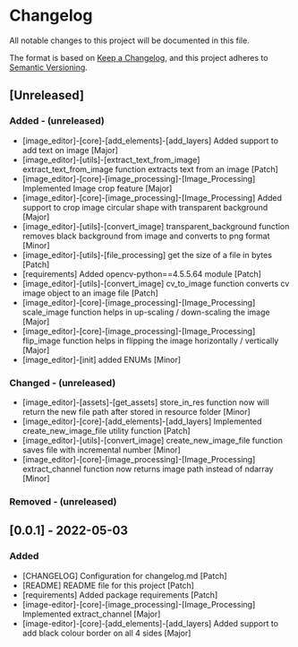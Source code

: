 # Changelog
All notable changes to this project will be documented in this file.

The format is based on [Keep a Changelog](https://keepachangelog.com/en/1.0.0/),
and this project adheres to [Semantic Versioning](https://semver.org/spec/v2.0.0.html).

## [Unreleased]
### Added - (unreleased)
- [image_editor]-[core]-[add_elements]-[add_layers] Added support to add text on image [Major]
- [image_editor]-[utils]-[extract_text_from_image] extract_text_from_image function extracts text from an image [Patch]
- [image_editor]-[core]-[image_processing]-[Image_Processing] Implemented Image crop feature [Major]
- [image_editor]-[core]-[image_processing]-[Image_Processing] Added support to crop image circular shape with transparent background [Major]
- [image_editor]-[utils]-[convert_image] transparent_background function removes black background from image and converts to png format [Minor]
- [image_editor]-[utils]-[file_processing] get the size of a file in bytes [Patch]
- [requirements] Added opencv-python==4.5.5.64 module [Patch]
- [image_editor]-[utils]-[convert_image] cv_to_image function converts cv image object to an image file [Patch]
- [image_editor]-[core]-[image_processing]-[Image_Processing] scale_image function helps in up-scaling / down-scaling the image [Major]
- [image_editor]-[core]-[image_processing]-[Image_Processing] flip_image function helps in flipping the image horizontally / vertically [Major]
- [image_editor]-[init] added ENUMs [Minor]

### Changed - (unreleased)
- [image_editor]-[assets]-[get_assets] store_in_res function now will return the new file path after stored in resource folder [Minor]
- [image_editor]-[core]-[add_elements]-[add_layers] Implemented create_new_image_file utility function [Patch]
- [image_editor]-[utils]-[convert_image] create_new_image_file function saves file with incremental number [Minor]
- [image_editor]-[core]-[image_processing]-[Image_Processing] extract_channel function now returns image path instead of ndarray [Minor]

### Removed - (unreleased)


## [0.0.1] - 2022-05-03
### Added
- [CHANGELOG] Configuration for changelog.md [Patch]
- [README] README file for this project [Patch]
- [requirements] Added package requirements [Patch]
- [image-editor]-[core]-[image_processing]-[Image_Processing] Implemented extract_channel [Major]
- [image-editor]-[core]-[add_elements]-[add_layers] Added support to add black colour border on all 4 sides [Major]
